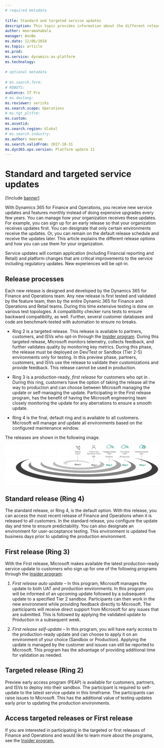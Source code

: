 ```yaml
---
# required metadata

title: Standard and targeted service updates
description: This topic provides information about the different release options for Microsoft Dynamics 365 for Finance and Operations.
author: meeramahabala
manager: AnnBe
ms.date: 12/06/2018
ms.topic: article
ms.prod: 
ms.service: dynamics-ax-platform
ms.technology: 

# optional metadata

# ms.search.form: 
# ROBOTS: 
audience: IT Pro
# ms.devlang: 
ms.reviewer: sericks
ms.search.scope: Operations
# ms.tgt_pltfrm: 
ms.custom: 
ms.assetid: 
ms.search.region: Global
# ms.search.industry: 
ms.author: meeram
ms.search.validFrom: 2017-10-31
ms.dyn365.ops.version: Platform update 11
---
```


# Standard and targeted service updates

[!include [banner](../includes/banner.md)]

With Dynamics 365 for Finance and Operations, you receive new service updates and features monthly instead of doing expensive upgrades every few years. You can manage how your organization receives these updates. For example, you can sign up for an early release so that your organization receives updates first. You can designate that only certain environments receive the updates. Or, you can remain on the default release schedule and receive the updates later. This article explains the different release options and how you can use them for your organization.

Service updates will contain application (including Financial reporting and Retail) and platform changes that are critical improvements to the service including regulatory updates.   New experiences will be opt-in. 

## Release processes
Each new release is designed and developed by the Dynamics 365 for Finance and Operations team. Any new release is first tested and validated by the feature team, then by the entire Dynamic 365 for Finance and Operations and Retail teams. During this time extensive testing is done on various test topologies. A compatibility checker runs tests to ensure backward compatibility, as well. Further, several customer databases and code are benchmark-tested with automation to ensure no breaks.

- Ring 2 is a targeted release. This release is available to partners, customers, and ISVs who opt-in through the [Insider program](https://experience.dynamics.com/). During this targeted release, Microsoft monitors telemetry, collects feedback, and further validates quality by monitoring key metrics. During this phase, the release must be deployed on Dev/Test or Sandbox (Tier 2-5)  environments only for testing. In this preview phase, partners, customers, and ISVs use the release to validate their customizations and provide feedback. This release cannot be used in production.

- Ring 3 is a production-ready, *first release* for customers who opt in  . During this ring, customers have the option of taking the release all the way to production and can choose between Microsoft managing the update or   self-managing the update. Participating in the First release program, has the benefit of having the Microsoft engineering team closely monitoring the update for any aberrations to ensure a smooth update.

- Ring 4 is the final, default ring and is available to all customers. Microsoft will manage and update all environments based on the configured maintenance window.

The releases are shown in the following image.

![release process](media/release-process.png)

## Standard release (Ring 4)
The standard release, or Ring 4, is the default option. With this release, you can access the most recent release of Finance and Operations when it is released to all customers. In the standard release, you configure the update day and time to ensure predictability. You can also designate an environment for user-acceptance testing. This environment is updated five business days prior to updating the production environment.

## First release  (Ring 3)
With the First release, Microsoft makes available the latest production-ready service update to customers who sign up for one of the following programs through the [Insider program](https://experience.dynamics.com/):

1. *First release auto update* – In this program, Microsoft manages the update to both UAT   and production environments. In this program you will be informed of an upcoming update followed by a subsequent update to a specified Tier 2 sandbox. Participants can then work in the new environment while providing feedback directly to Microsoft. The participants will receive direct support from Microsoft for any issues that are submitted.  This is followed by applying the validated update to Production in a subsequent week. 

2. *First release self-update* – In this program, you will have early access to the production-ready update and can choose to apply it on an environment of your choice (Sandbox or Production). Applying the update is managed by the customer and issues can still be reported to Microsoft. This program has the advantage of providing additional time for validation as needed. 

## Targeted release (Ring 2)
Preview early access program (PEAP) is available for customers, partners, and ISVs to deploy into their sandbox. The participant is required to self-update to the latest service update in this timeframe. The participants can raise issues to Microsoft. This has the additional value of testing updates early prior to updating the production environments.

## Access targeted releases or First release 
If you are interested in participating in the targeted or first releases of Finance and Operations and would like to learn more about the programs, see the [Insider program.](https://experience.dynamics.com/)
